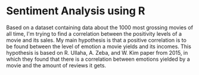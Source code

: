 
# Sentiment Analysis using R

Based on a dataset containing data about the 1000 most grossing movies of all time, I'm trying to find a correlation between the positivity levels of a movie and its sales. My main hypothesis is that a positive correlation is to be found between the level of emotion a movie yields and its incomes. This hypothesis is based on R. Ullaha, A. Zeba, and W. Kim paper from 2015, in which they found that there is a correlation between emotions yielded by a movie and the amount of reviews it gets.
